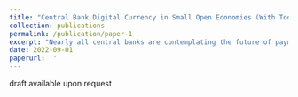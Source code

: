 ```yaml
---
title: "Central Bank Digital Currency in Small Open Economies (With Todd B. Walker, Wayne Robinson and Allan Wright)"
collection: publications
permalink: /publication/paper-1
excerpt: "Nearly all central banks are contemplating the future of payment systems. Numerous questions abound concerning the impact of a change in payment structure on the transmission mechanisms of monetary and fiscal policy. Part of my talk will examine how the introduction of Central Bank Digital Currency (CBDC) impacts small open economies. In joint work with my colleagues at the Central Banks of Jamaica and The Bahamas, we build an economic model with nominal frictions, financially constrained agents, a non-competitive banking sector, and dollarization. CBDC is assumed to only slightly lower the adjustment costs of transactions relative to currency. Our main result is that CBDC increases total welfare in all scenarios with dollarization substantially reducing the positive impact. Thus, the efficacy of CBDC relies heavily on the central bank's ability to control inflation. An increase in the rate of inflation entices households to switch to foreign currencies (dollarization), mitigating the positive effects of CBDC and slowing adoption. We also find little role for CBDC in overcoming the deleterious effects of a non-competitive banking sector. This would not be the case if CBDC was interest bearing, an assumption not imposed in our analysis. Our model is calibrated to the economies of Jamaica and The Bahamas, two countries with CBDC actively circulating. Using data from each country, we estimate adoption rates through a logistic function and a proxy of past credit card adoption. The most relevant parameter in our model is the fraction of households financially constrained. We carefully calibrate this parameter to a range of 0.10-0.15 to reflect the percentage of unbanked households in Jamaica and The Bahamas. Assuming a medium-run (5- to 7-years) adoption rate consistent with previous financial innovation, we argue CBDC is a viable policy solution to an under-developed financial services sector. Thus, CBDC in small open economies is more than a solution in search of problem."
date: 2022-09-01
paperurl: ''
---
```

draft available upon request
